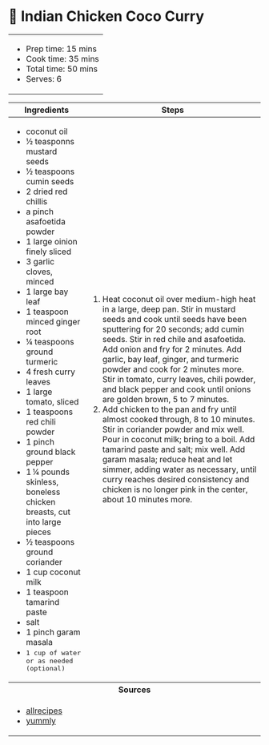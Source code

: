 # 🍛 Indian Chicken Coco Curry

<table class="table table-striped">
    <tr>
        <td colspan="2">
        <ul>
            <li>Prep time: 15 mins</li>
            <li>Cook time: 35 mins</li>
            <li>Total time: 50 mins</li>
            <li>Serves: 6</li>
        </ul>
        </td>
    </tr>
</table>

<table class="table table-striped">
  <thead>
    <tr>
      <th scope="col">Ingredients</th>
      <th scope="col">Steps</th>
    </tr>
  </thead>
  <tbody>
    <tr>
      <td scope="row">
        <ul>
            <li>coconut oil</li>
            <li>½ teasponns mustard seeds</li>
            <li>½ teaspoons cumin seeds</li>
            <li>2 dried red chillis</li>
            <li>a pinch asafoetida powder</li>
            <li>1 large oinion finely sliced</li>
            <li>3 garlic cloves, minced</li>
            <li>1 large bay leaf</li>
            <li>1 teaspoon minced ginger root</li>
            <li>¼ teaspoons ground turmeric</li>
            <li>4 fresh curry leaves</li>
            <li>1 large tomato, sliced</li>
            <li>1 teaspoons red chili powder</li>
            <li>1 pinch ground black pepper</li>
            <li>1 ¼ pounds skinless, boneless chicken breasts, cut into large pieces</li>
            <li>½ teaspoons ground coriander</li>
            <li>1 cup coconut milk</li>
            <li>1 teaspoon tamarind paste</li>
            <li>salt</li>
            <li>1 pinch garam masala</li>
            <li><samp>1 cup of water or as needed (optional)</samp></li>
        </ul>
      </td>
      <td>
        <ol>
            <li>Heat coconut oil over medium-high heat in a large, deep pan. Stir in mustard seeds and cook until seeds have been sputtering for 20 seconds; add cumin seeds. Stir in red chile and asafoetida. Add onion and fry for 2 minutes. Add garlic, bay leaf, ginger, and turmeric powder and cook for 2 minutes more. Stir in tomato, curry leaves, chili powder, and black pepper and cook until onions are golden brown, 5 to 7 minutes.</li>
            <li>Add chicken to the pan and fry until almost cooked through, 8 to 10 minutes. Stir in coriander powder and mix well. Pour in coconut milk; bring to a boil. Add tamarind paste and salt; mix well. Add garam masala; reduce heat and let simmer, adding water as necessary, until curry reaches desired consistency and chicken is no longer pink in the center, about 10 minutes more.</li>
        </ol>
      </td>
    </tr>
    <tr>
      <th colspan="2">Sources</th>
    </tr>
    <tr>
      <td colspan="2">
        <ul>
            <li><a href="https://www.allrecipes.com/recipe/274051/indian-coconut-chicken-curry/" target="_blank">allrecipes</a></li>
            <li><a href="https://www.yummly.com/recipe/One-Pan-Indian-Coconut-Chicken-Curry-2545205" target="_blank">yummly</a></li>
        </ul>
      </td>
    </tr>
  </tbody>
</table>
